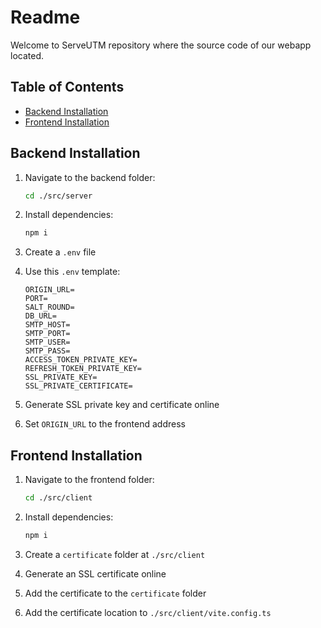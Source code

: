 # Readme

Welcome to ServeUTM repository where the source code of our webapp located.

## Table of Contents

- [Backend Installation](#backend-installation)
- [Frontend Installation](#frontend-installation)

## Backend Installation

1. Navigate to the backend folder:

   ```bash
   cd ./src/server
   ```

2. Install dependencies:

   ```bash
   npm i
   ```

3. Create a `.env` file

4. Use this `.env` template:

   ```
   ORIGIN_URL=
   PORT=
   SALT_ROUND=
   DB_URL=
   SMTP_HOST=
   SMTP_PORT=
   SMTP_USER=
   SMTP_PASS=
   ACCESS_TOKEN_PRIVATE_KEY=
   REFRESH_TOKEN_PRIVATE_KEY=
   SSL_PRIVATE_KEY=
   SSL_PRIVATE_CERTIFICATE=
   ```

5. Generate SSL private key and certificate online

6. Set `ORIGIN_URL` to the frontend address

## Frontend Installation

1. Navigate to the frontend folder:

   ```bash
   cd ./src/client
   ```

2. Install dependencies:

   ```bash
   npm i
   ```

3. Create a `certificate` folder at `./src/client`

4. Generate an SSL certificate online

5. Add the certificate to the `certificate` folder

6. Add the certificate location to `./src/client/vite.config.ts`
